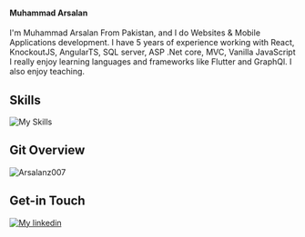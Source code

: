 #### Muhammad Arsalan
I'm Muhammad Arsalan From Pakistan, and I do Websites & Mobile Applications development. I have 5 years of experience working with React, KnockoutJS, AngularTS, SQL server, ASP .Net core, MVC, Vanilla JavaScript I really enjoy learning languages and frameworks like Flutter and GraphQl. I also enjoy teaching.


## Skills
![My Skills](https://skillicons.dev/icons?i=react,angular,firebase,nodejs,jquery,cs,mongodb,js,ts,redux,bootstrap,materialui,netlify,azure,css,html)


## Git Overview
<img align="center" src="https://github-readme-stats.vercel.app/api?username=M-Arsalan&show_icons=true" alt="Arsalanz007" />


## Get-in Touch

[![My linkedin](https://skillicons.dev/icons?i=linkedin)](https://www.linkedin.com/in/M-Arsalan-a25993151/)
